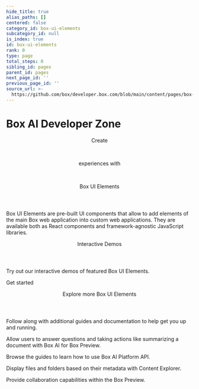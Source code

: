 ```yaml
---
hide_title: true
alias_paths: []
centered: false
category_id: box-ui-elements
subcategory_id: null
is_index: true
id: box-ui-elements
rank: 0
type: page
total_steps: 0
sibling_id: pages
parent_id: pages
next_page_id: ''
previous_page_id: ''
source_url: >-
  https://github.com/box/developer.box.com/blob/main/content/pages/box-ui-elements/index.md
---
```

# Box AI Developer Zone

<Centered wide id="buie" >

<HeroImage type="BUIE" imageWidth="548" imageHeight="493">

<Header>

Create

</br>

experiences with

</br>

Box UI Elements

</Header>

Box UI Elements are pre-built UI components that allow to
add elements of the main Box web application into custom web
applications. They are available both as React components and
framework-agnostic JavaScript libraries.

</HeroImage>

</Centered>

<Centered mid>

<Header>

Interactive Demos

</Header>

<p style="text-align: left; margin-left: 0;">

Try out our interactive demos of featured Box UI Elements.

</p>

<More to='/guides/embed/ui-elements/installation/' center>

Get started

</More>

</Centered>

<Centered mid>

<Header>

Explore more Box UI Elements

</Header>

<p style="text-align: left; margin-left: 0;">

Follow along with additional guides and documentation
to help get you up and running.

</p>

<TileGrid rows="4">

<Tile type="document" title="Box AI for UI Elements" href="/guides/embed/ui-elements/preview/#box-ai-for-ui-elements">

Allow users to answer questions and taking actions like summarizing a document with Box AI for Box Preview.

</Tile>

<Tile type="leaflet" title="Content Uploader" href="/guides/embed/ui-elements/uploader/">

Browse the guides to learn how to use Box AI Platform API.

</Tile>

<Tile type="tuning" title="Metadata view" href="/guides/embed/ui-elements/explorer/#metadata-view">

Display files and folders based on their metadata with Content Explorer.

</Tile>

<Tile type="speech-bubble" title="Annotations" href="/guides/embed/ui-elements/annotations/">

Provide collaboration capabilities within the Box Preview.

</Tile>

</TileGrid>

</Centered>